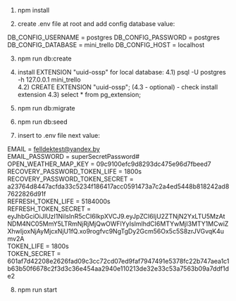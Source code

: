 
1) npm install

2) create .env file at root and add config database value:

  DB_CONFIG_USERNAME = postgres
  DB_CONFIG_PASSWORD = postgres
  DB_CONFIG_DATABASE = mini_trello
  DB_CONFIG_HOST = localhost

3) npm run db:create

4) install EXTENSION "uuid-ossp" for local database:
  4.1) psql -U postgres -h 127.0.0.1 mini_trello       
  4.2) CREATE EXTENSION "uuid-ossp";
    (4.3 - optional) - check install extension
  4.3) select * from pg_extension;

5) npm run db:migrate

6) npm run db:seed

7) insert to .env file next value:

  EMAIL = felldektest@yandex.by  
  EMAIL_PASSWORD = superSecretPassword#  
  OPEN_WEATHER_MAP_KEY = 09c9100efc9d8293dc475e96d7fbeed7  
  RECOVERY_PASSWORD_TOKEN_LIFE = 1800s  
  RECOVERY_PASSWORD_TOKEN_SECRET = a23764d8447acfda33c5234f186417acc0591473a7c2a4ed5448b818242ad87622826d91f  
  REFRESH_TOKEN_LIFE = 5184000s  
  REFRESH_TOKEN_SECRET = eyJhbGciOiJIUzI1NiIsInR5cCI6IkpXVCJ9.eyJpZCI6IjU2ZTNjN2YxLTU5MzAtNDM4NC05MmY5LTRmNjRjMjQwOWFlYyIsImlhdCI6MTYwMjI3MTY1MCwiZXhwIjoxNjAyMjcxNjU1fQ.xo9rogfvc9NgTgDy2Gcm56Ox5c5S8zrJVGvqK4umv2A  
  TOKEN_LIFE = 1800s  
  TOKEN_SECRET = 601af7d42208e2626fad09c3cc72cd07ed9faf7947491e5378fc22b747aea1c1b63b50f6678c2f3d3c36e454aa2940e110213de32e33c53a7563b09a7ddf1de2  

8) npm run start
